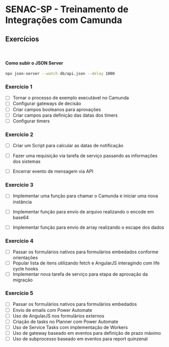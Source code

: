 # SENAC-SP - Treinamento de Integrações com Camunda
## Exercícios

<br>

#### Como subir o JSON Server
```bash
npx json-server --watch db/api.json --delay 1000
```

### Exercício 1
- [ ] Tornar o processo de exemplo executável no Camunda
- [ ] Configurar gateways de decisão
- [ ] Criar campos booleanos para aprovações
- [ ] Criar campos para definição das datas dos timers
- [ ] Configurar timers

### Exercício 2
- [ ] Criar um Script para calcular as datas de notificação
- [ ] Fazer uma requisição via tarefa de serviço passando as informações dos sistemas
- [ ] Encerrar evento de mensagem via API


### Exercício 3
- [ ] Implementar uma função para chamar o Camunda e iniciar uma nova instância
- [ ] Implementar função para envio de arquivo realizando o encode em base64
- [ ] Implementar função para envio de array realizando o escape dos dados


### Exercício 4
- [ ] Passar os formulários nativos para formulários embedados conforme orientações
- [ ] Popular lista de itens utilizando fetch e AngularJS interagindo com life cycle hooks
- [ ] Implementar nova tarefa de serviço para etapa de aprovação da migração

### Exercício 5
- [ ] Passar os formulários nativos para formulários embedados
- [ ] Envio de emails com Power Automate
- [ ] Uso de AngularJS nos formulários externos
- [ ] Criação de tasks no Planner com Power Automate
- [ ] Uso de Service Tasks com implementação de Workers
- [ ] Uso de gateway baseado em eventos para definição de prazo máximo
- [ ] Uso de subprocesso baseado em eventos para report quinzenal
